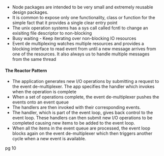 - Node packages are intended to be very small and extremely reusable design packages.
- It is common to expose only one functionality, class or function for the simple fact that it provides a single clear entry point
- The unix operation systems has a sys call called fcntl to change an exisiting file descriptor to non-blocking
- Busy waiting - Keep iterating over non-blocking IO resources
- Event de multiplexing watches multiple resources and provides a blocking interface to read event from until a new message arrives from one of the resources. It also always us to handle multiple messages from the same thread

#### The Reactor Pattern
- The application generates new I/O operations by submitting a request to the event de-multiplexer. The app specifies the handler which invokes when the operation is complete
- When a set of operations complete, the event de-multiplexer pushes the events onto an event queue
- The handlers are then invoked with their corresponding events. 
- The handler, which is part of the event loop, gives back control to the event loop. These handlers can then submit new I/O operations to be completed causing new items to be added to the event loop.
- When all the items in the event queue are processed, the event loop blocks again on the event de-multiplexer which then triggers another cycle when a new event is available.



pg 10